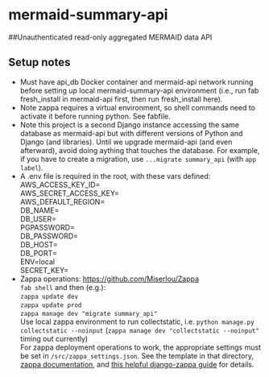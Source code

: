 # mermaid-summary-api
##Unauthenticated read-only aggregated MERMAID data API
## Setup notes
- Must have api_db Docker container and mermaid-api network running before setting up local mermaid-summary-api 
environment (i.e., run fab fresh_install in mermaid-api first, then run fresh_install here).
- Note zappa requires a virtual environment, so shell commands need to activate it before running python. See fabfile.
- Note this project is a second Django instance accessing the same database as mermaid-api but with different 
versions of Python and Django (and libraries). Until we upgrade mermaid-api (and even afterward), avoid doing aything
 that touches the database. For example, if you have to create a migration, use `...migrate summary_api` (with `app 
 label`).
 - A .env file is required in the root, with these vars defined:
 AWS_ACCESS_KEY_ID=  
 AWS_SECRET_ACCESS_KEY=  
 AWS_DEFAULT_REGION=  
 DB_NAME=  
 DB_USER=  
 PGPASSWORD=  
 DB_PASSWORD=  
 DB_HOST=  
 DB_PORT=  
 ENV=local  
 SECRET_KEY=  
- Zappa operations: https://github.com/Miserlou/Zappa  
`fab shell` and then (e.g.):  
`zappa update dev`  
`zappa update prod`  
`zappa manage dev "migrate summary_api"`  
Use  local zappa environment to run collectstatic, i.e. `python manage.py collectstatic --noinput`  (`zappa manage dev
 "collectstatic --noinput"` timing out currently)  
For zappa deployment operations to work, the appropriate settings must be set in `/src/zappa_settings.json`. See the 
template in that directory, [zappa documentation](https://github.com/Miserlou/Zappa), and [this helpful django-zappa 
guide](https://romandc.com/zappa-django-guide/) for details. 
